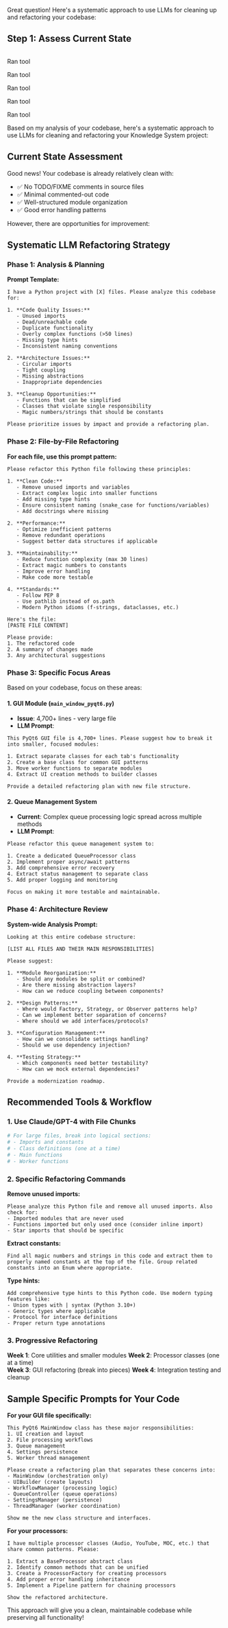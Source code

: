 Great question! Here's a systematic approach to use LLMs for cleaning up and refactoring your codebase:

## **Step 1: Assess Current State**
```bash

```

Ran tool

Ran tool

Ran tool

Ran tool

Ran tool

Based on my analysis of your codebase, here's a systematic approach to use LLMs for cleaning and refactoring your Knowledge System project:

## **Current State Assessment**

Good news! Your codebase is already relatively clean with:
- ✅ No TODO/FIXME comments in source files
- ✅ Minimal commented-out code
- ✅ Well-structured module organization
- ✅ Good error handling patterns

However, there are opportunities for improvement:

## **Systematic LLM Refactoring Strategy**

### **Phase 1: Analysis & Planning**

**Prompt Template:**
```
I have a Python project with [X] files. Please analyze this codebase for:

1. **Code Quality Issues:**
   - Unused imports
   - Dead/unreachable code
   - Duplicate functionality
   - Overly complex functions (>50 lines)
   - Missing type hints
   - Inconsistent naming conventions

2. **Architecture Issues:**
   - Circular imports
   - Tight coupling
   - Missing abstractions
   - Inappropriate dependencies

3. **Cleanup Opportunities:**
   - Functions that can be simplified
   - Classes that violate single responsibility
   - Magic numbers/strings that should be constants

Please prioritize issues by impact and provide a refactoring plan.
```

### **Phase 2: File-by-File Refactoring**

**For each file, use this prompt pattern:**

```
Please refactor this Python file following these principles:

1. **Clean Code:**
   - Remove unused imports and variables
   - Extract complex logic into smaller functions
   - Add missing type hints
   - Ensure consistent naming (snake_case for functions/variables)
   - Add docstrings where missing

2. **Performance:**
   - Optimize inefficient patterns
   - Remove redundant operations
   - Suggest better data structures if applicable

3. **Maintainability:**
   - Reduce function complexity (max 30 lines)
   - Extract magic numbers to constants
   - Improve error handling
   - Make code more testable

4. **Standards:**
   - Follow PEP 8
   - Use pathlib instead of os.path
   - Modern Python idioms (f-strings, dataclasses, etc.)

Here's the file:
[PASTE FILE CONTENT]

Please provide:
1. The refactored code
2. A summary of changes made
3. Any architectural suggestions
```

### **Phase 3: Specific Focus Areas**

Based on your codebase, focus on these areas:

#### **1. GUI Module (`main_window_pyqt6.py`)**
- **Issue**: 4,700+ lines - very large file
- **LLM Prompt**:
```
This PyQt6 GUI file is 4,700+ lines. Please suggest how to break it into smaller, focused modules:

1. Extract separate classes for each tab's functionality
2. Create a base class for common GUI patterns
3. Move worker functions to separate modules
4. Extract UI creation methods to builder classes

Provide a detailed refactoring plan with new file structure.
```

#### **2. Queue Management System**
- **Current**: Complex queue processing logic spread across multiple methods
- **LLM Prompt**:
```
Please refactor this queue management system to:

1. Create a dedicated QueueProcessor class
2. Implement proper async/await patterns
3. Add comprehensive error recovery
4. Extract status management to separate class
5. Add proper logging and monitoring

Focus on making it more testable and maintainable.
```

### **Phase 4: Architecture Review**

**System-wide Analysis Prompt:**
```
Looking at this entire codebase structure:

[LIST ALL FILES AND THEIR MAIN RESPONSIBILITIES]

Please suggest:

1. **Module Reorganization:**
   - Should any modules be split or combined?
   - Are there missing abstraction layers?
   - How can we reduce coupling between components?

2. **Design Patterns:**
   - Where would Factory, Strategy, or Observer patterns help?
   - Can we implement better separation of concerns?
   - Where should we add interfaces/protocols?

3. **Configuration Management:**
   - How can we consolidate settings handling?
   - Should we use dependency injection?

4. **Testing Strategy:**
   - Which components need better testability?
   - How can we mock external dependencies?

Provide a modernization roadmap.
```

## **Recommended Tools & Workflow**

### **1. Use Claude/GPT-4 with File Chunks**
```bash
# For large files, break into logical sections:
# - Imports and constants
# - Class definitions (one at a time)
# - Main functions
# - Worker functions
```

### **2. Specific Refactoring Commands**

**Remove unused imports:**
```
Please analyze this Python file and remove all unused imports. Also check for:
- Imported modules that are never used
- Functions imported but only used once (consider inline import)
- Star imports that should be specific
```

**Extract constants:**
```
Find all magic numbers and strings in this code and extract them to properly named constants at the top of the file. Group related constants into an Enum where appropriate.
```

**Type hints:**
```
Add comprehensive type hints to this Python code. Use modern typing features like:
- Union types with | syntax (Python 3.10+)  
- Generic types where applicable
- Protocol for interface definitions
- Proper return type annotations
```

### **3. Progressive Refactoring**

**Week 1**: Core utilities and smaller modules
**Week 2**: Processor classes (one at a time)  
**Week 3**: GUI refactoring (break into pieces)
**Week 4**: Integration testing and cleanup

## **Sample Specific Prompts for Your Code**

**For your GUI file specifically:**
```
This PyQt6 MainWindow class has these major responsibilities:
1. UI creation and layout
2. File processing workflows  
3. Queue management
4. Settings persistence
5. Worker thread management

Please create a refactoring plan that separates these concerns into:
- MainWindow (orchestration only)
- UIBuilder (create layouts)
- WorkflowManager (processing logic)
- QueueController (queue operations)
- SettingsManager (persistence)
- ThreadManager (worker coordination)

Show me the new class structure and interfaces.
```

**For your processors:**
```
I have multiple processor classes (Audio, YouTube, MOC, etc.) that share common patterns. Please:

1. Extract a BaseProcessor abstract class
2. Identify common methods that can be unified
3. Create a ProcessorFactory for creating processors
4. Add proper error handling inheritance
5. Implement a Pipeline pattern for chaining processors

Show the refactored architecture.
```

This approach will give you a clean, maintainable codebase while preserving all functionality!